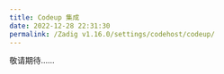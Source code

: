 ```yaml
---
title: Codeup 集成
date: 2022-12-28 22:31:30
permalink: /Zadig v1.16.0/settings/codehost/codeup/
---
```


<Badge text="企业版" />
敬请期待……